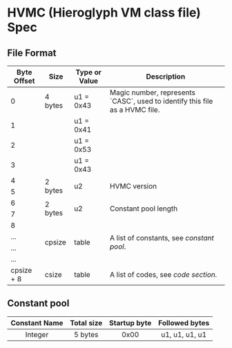 # HVMC (Hieroglyph VM class file) Spec

## File Format

<table class="tg">
<thead>
  <tr>
    <th class="tg-0pky">Byte Offset</th>
    <th class="tg-0pky">Size</th>
    <th class="tg-0pky">Type or Value</th>
    <th class="tg-0pky">Description</th>
  </tr>
</thead>
<tbody>
  <tr>
    <td class="tg-0pky">0</td>
    <td class="tg-0pky">4 bytes</td>
    <td class="tg-0pky">u1 = 0x43</td>
    <td class="tg-0pky">Magic number, represents `CASC`, used to identify this file as a HVMC file.</td>
  </tr>
  <tr>
    <td class="tg-0pky">1</td>
    <td class="tg-0pky"></td>
    <td class="tg-0pky">u1 = 0x41</td>
    <td class="tg-0pky"></td>
  </tr>
  <tr>
    <td class="tg-0pky">2</td>
    <td class="tg-0pky"></td>
    <td class="tg-0pky">u1 = 0x53</td>
    <td class="tg-0pky"></td>
  </tr>
  <tr>
    <td class="tg-0pky">3</td>
    <td class="tg-0pky"></td>
    <td class="tg-0pky">u1 = 0x43</td>
    <td class="tg-0pky"></td>
  </tr>
  <tr>
    <td class="tg-0pky">4</td>
    <td class="tg-0pky" rowspan="2">2 bytes</td>
    <td class="tg-0pky" rowspan="2">u2</td>
    <td class="tg-0pky" rowspan="2">HVMC version</td>
  </tr>
  <tr>
    <td class="tg-0pky">5</td>
  </tr>
  <tr>
    <td class="tg-0pky">6</td>
    <td class="tg-0pky" rowspan="2">2 bytes</td>
    <td class="tg-0pky" rowspan="2">u2</td>
    <td class="tg-0pky" rowspan="2">Constant pool length</td>
  </tr>
  <tr>
    <td class="tg-0pky">7</td>
  </tr>
  <tr>
    <td class="tg-0pky">8</td>
    <td class="tg-0pky" rowspan="4">cpsize</td>
    <td class="tg-0pky" rowspan="4">table</td>
    <td class="tg-0pky" rowspan="4">A list of constants, see <span style="font-style:italic">constant pool</span><span style="font-style:normal">.</span></td>
  </tr>
  <tr>
    <td class="tg-0pky">...</td>
  </tr>
  <tr>
    <td class="tg-0pky">...</td>
  </tr>
  <tr>
    <td class="tg-0pky">...</td>
  </tr>
  <tr>
    <td class="tg-0pky">cpsize + 8</td>
    <td class="tg-0pky">csize</td>
    <td class="tg-0pky">table</td>
    <td class="tg-0pky">A list of codes, see <span style="font-style:italic">code section.</span></td>
  </tr>
</tbody>
</table>

## Constant pool

| Constant Name | Total size | Startup byte | Followed bytes |
|:-:|:-:|:-:|:-:|
| Integer | 5 bytes | 0x00 | u1, u1, u1, u1 |
